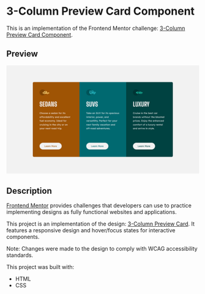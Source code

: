 # 3-Column Preview Card Component

This is an implementation of the Frontend Mentor challenge: [3-Column Preview Card Component](https://www.frontendmentor.io/challenges/3column-preview-card-component-pH92eAR2-).

## Preview

<img src="./challenge/completed-project-preview.png" alt="3-Column Preview Card Component finished project screenshot." />

## Description

[Frontend Mentor](https://www.frontendmentor.io/) provides challenges that developers can use to practice implementing designs as fully functional websites and applications.

This project is an implementation of the design: [3-Column Preview Card](https://www.frontendmentor.io/challenges/3column-preview-card-component-pH92eAR2-). It features a responsive design and hover/focus states for interactive components.

Note: Changes were made to the design to comply with WCAG accessibility standards.

This project was built with:

- HTML
- CSS
